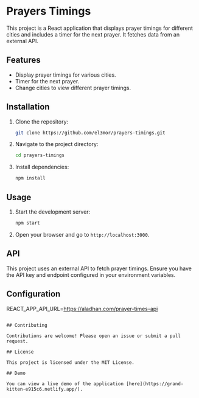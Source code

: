 # Prayers Timings

This project is a React application that displays prayer timings for different cities and includes a timer for the next prayer. It fetches data from an external API.

## Features

- Display prayer timings for various cities.
- Timer for the next prayer.
- Change cities to view different prayer timings.

## Installation

1. Clone the repository:
    ```bash
    git clone https://github.com/el3mor/prayers-timings.git
    ```
2. Navigate to the project directory:
    ```bash
    cd prayers-timings
    ```
3. Install dependencies:
    ```bash
    npm install
    ```

## Usage

1. Start the development server:
    ```bash
    npm start
    ```
2. Open your browser and go to `http://localhost:3000`.

## API

This project uses an external API to fetch prayer timings. Ensure you have the API key and endpoint configured in your environment variables.

## Configuration


REACT_APP_API_URL=https://aladhan.com/prayer-times-api
```

## Contributing

Contributions are welcome! Please open an issue or submit a pull request.

## License

This project is licensed under the MIT License.

## Demo

You can view a live demo of the application [here](https://grand-kitten-e915c6.netlify.app/).
